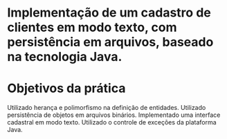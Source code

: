 # Implementação de um cadastro de clientes em modo texto, com persistência em arquivos, baseado na tecnologia Java.

# Objetivos da prática

Utilizado herança e polimorfismo na  definição de entidades.
Utilizado persistência de objetos em arquivos binários.
Implementado uma interface cadastral em modo texto.
Utilizado o controle de exceções da plataforma Java.
